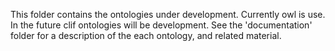This folder contains the ontologies under development. Currently owl is use. In the future clif ontologies will be development.
See the 'documentation' folder for a description of the each ontology, and related material.
